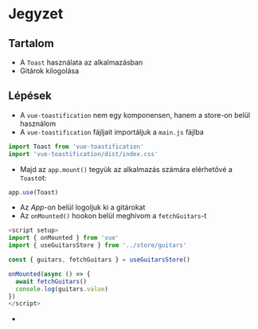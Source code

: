 # Jegyzet

## Tartalom

- A `Toast` használata az alkalmazásban
- Gitárok kilogolása

## Lépések

- A `vue-toastification` nem egy komponensen, hanem a store-on belül használom
- A `vue-toastification` fájljait importáljuk a `main.js` fájlba

```js
import Toast from 'vue-toastification'
import 'vue-toastification/dist/index.css'
```

- Majd az `app.mount()` tegyük az alkalmazás számára elérhetővé a `Toast`ot:

```js
app.use(Toast)
```

- Az _App_-on belül logoljuk ki a gitárokat
- Az `onMounted()` hookon belül meghívom a `fetchGuitars`-t

```js
<script setup>
import { onMounted } from 'vue'
import { useGuitarsStore } from '../store/guitars'

const { guitars, fetchGuitars } = useGuitarsStore()

onMounted(async () => {
  await fetchGuitars()
  console.log(guitars.value)
})
</script>
```

-
